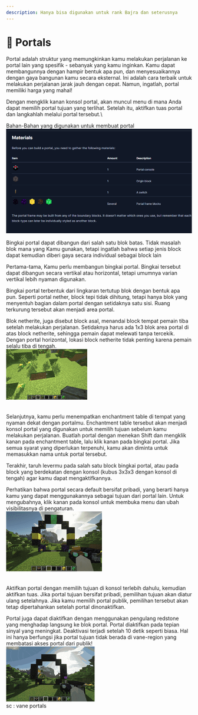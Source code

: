 ```yaml
---
description: Hanya bisa digunakan untuk rank Bajra dan seterusnya
---
```


# 💫 Portals

Portal adalah struktur yang memungkinkan kamu melakukan perjalanan ke portal lain yang spesifik - sebanyak yang kamu inginkan. Kamu dapat membangunnya dengan hampir bentuk apa pun, dan menyesuaikannya dengan gaya bangunan kamu secara eksternal. Ini adalah cara terbaik untuk melakukan perjalanan jarak jauh dengan cepat. Namun, ingatlah, portal memiliki harga yang mahal!

Dengan mengklik kanan konsol portal, akan muncul menu di mana Anda dapat memilih portal tujuan yang terlihat. Setelah itu, aktifkan tuas portal dan langkahlah melalui portal tersebut.\


Bahan-Bahan yang digunakan untuk membuat portal\
![](<../../.gitbook/assets/Screenshot (174).png>)&#x20;

Bingkai portal dapat dibangun dari salah satu blok batas. Tidak masalah blok mana yang Kamu gunakan, tetapi ingatlah bahwa setiap jenis block dapat kemudian diberi gaya secara individual sebagai block lain

Pertama-tama, Kamu perlu membangun bingkai portal. Bingkai tersebut dapat dibangun secara vertikal atau horizontal, tetapi umumnya varian vertikal lebih nyaman digunakan.

Bingkai portal terbentuk dari lingkaran tertutup blok dengan bentuk apa pun. Seperti portal nether, block tepi tidak dihitung, tetapi hanya blok yang menyentuh bagian dalam portal dengan setidaknya satu sisi. Ruang terkurung tersebut akan menjadi area portal.

Blok netherite, juga disebut block asal, menandai block tempat pemain tiba setelah melakukan perjalanan. Setidaknya harus ada 1x3 blok area portal di atas block netherite, sehingga pemain dapat melewati tanpa tercekik. Dengan portal horizontal, lokasi block netherite tidak penting karena pemain selalu tiba di tengah.\
![](../../.gitbook/assets/portal-frame-construction.gif)\
\
\
Selanjutnya, kamu perlu menempatkan enchantment table di tempat yang nyaman dekat dengan portalmu. Enchantment table tersebut akan menjadi konsol portal yang digunakan untuk memilih tujuan sebelum kamu melakukan perjalanan. Buatlah portal dengan menekan Shift dan mengklik kanan pada enchantment table, lalu klik kanan pada bingkai portal. Jika semua syarat yang diperlukan terpenuhi, kamu akan diminta untuk memasukkan nama untuk portal tersebut.

Terakhir, taruh levermu pada salah satu block bingkai portal, atau pada block yang berdekatan dengan konsol (kubus 3x3x3 dengan konsol di tengah) agar kamu dapat mengaktifkannya.

Perhatikan bahwa portal secara default bersifat pribadi, yang berarti hanya kamu yang dapat menggunakannya sebagai tujuan dari portal lain. Untuk mengubahnya, klik kanan pada konsol untuk membuka menu dan ubah visibilitasnya di pengaturan.\
![](../../.gitbook/assets/portal-create.gif) \
\
\
Aktifkan portal dengan memilih tujuan di konsol terlebih dahulu, kemudian aktifkan tuas. Jika portal tujuan bersifat pribadi, pemilihan tujuan akan diatur ulang setelahnya. Jika kamu memilih portal publik, pemilihan tersebut akan tetap dipertahankan setelah portal dinonaktifkan.

Portal juga dapat diaktifkan dengan menggunakan pengulang redstone yang menghadap langsung ke blok portal. Portal diaktifkan pada tepian sinyal yang meningkat. Deaktivasi terjadi setelah 10 detik seperti biasa. Hal ini hanya berfungsi jika portal tujuan tidak berada di vane-region yang membatasi akses portal dari publik!\
![](../../.gitbook/assets/portal-activate-use.gif)\
sc : vane portals
